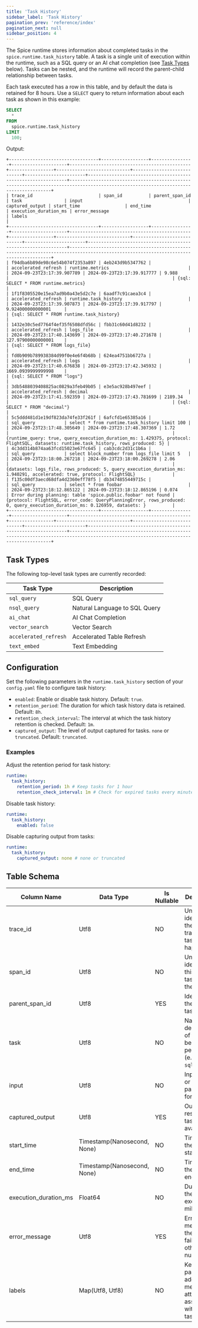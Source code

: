 ```yaml
---
title: 'Task History'
sidebar_label: 'Task History'
pagination_prev: 'reference/index'
pagination_next: null
sidebar_position: 4
---
```


The Spice runtime stores information about completed tasks in the `spice.runtime.task_history` table. A task is a single unit of execution within the runtime, such as a SQL query or an AI chat completion (see [Task Types](#task-types) below). Tasks can be nested, and the runtime will record the parent-child relationship between tasks.

Each task executed has a row in this table, and by default the data is retained for 8 hours. Use a `SELECT` query to return information about each task as shown in this example:

```sql
SELECT
  *
FROM
  spice.runtime.task_history
LIMIT
  100;
```

Output:

```console
+----------------------------------+------------------+----------------+---------------------+----------------------------------------------+-----------------+----------------------------+----------------------------+-----------------------+--------------------------------------------------------------+-------------------------------------------------------------------------------------------------------------------------------------+
| trace_id                         | span_id          | parent_span_id | task                | input                                        | captured_output | start_time                 | end_time                   | execution_duration_ms | error_message                                                | labels                                                                                                                              |
+----------------------------------+------------------+----------------+---------------------+----------------------------------------------+-----------------+----------------------------+----------------------------+-----------------------+--------------------------------------------------------------+-------------------------------------------------------------------------------------------------------------------------------------+
| f94dba6b89de98c6e54b074f2353a897 | 4eb243d9b5347762 |                | accelerated_refresh | runtime.metrics                              |                 | 2024-09-23T23:17:39.907789 | 2024-09-23T23:17:39.917777 | 9.988                 |                                                              | {sql: SELECT * FROM runtime.metrics}                                                                                                |
| 1f1f8305520e15ea7ad9b0a43e5d2c7e | 6aadf7c91caea3c4 |                | accelerated_refresh | runtime.task_history                         |                 | 2024-09-23T23:17:39.907873 | 2024-09-23T23:17:39.917797 | 9.924000000000001     |                                                              | {sql: SELECT * FROM runtime.task_history}                                                                                           |
| 1432e30c5ed7764f4ef35f6508dfd56c | fbb31c60d41d8232 |                | accelerated_refresh | logs_file                                    |                 | 2024-09-23T23:17:40.143699 | 2024-09-23T23:17:40.271678 | 127.97900000000001    |                                                              | {sql: SELECT * FROM logs_file}                                                                                                      |
| fd0b909b789938384d99f0e4e6f4b68b | 624ea4751bb6727a |                | accelerated_refresh | logs                                         |                 | 2024-09-23T23:17:40.676838 | 2024-09-23T23:17:42.345932 | 1669.0939999999998    |                                                              | {sql: SELECT * FROM "logs"}                                                                                                         |
| 3db5488039408825ac0829a3feb49b05 | e3e5ac928b497eef |                | accelerated_refresh | decimal                                      |                 | 2024-09-23T23:17:41.592359 | 2024-09-23T23:17:43.781699 | 2189.34               |                                                              | {sql: SELECT * FROM "decimal"}                                                                                                      |
| 5c5ddd481d1e19df823da74fe33f261f | 6afcfd1e65385a16 |                | sql_query           | select * from runtime.task_history limit 100 |                 | 2024-09-23T23:17:48.305649 | 2024-09-23T23:17:48.307369 | 1.72                  |                                                              | {runtime_query: true, query_execution_duration_ms: 1.429375, protocol: FlightSQL, datasets: runtime.task_history, rows_produced: 5} |
| 4c3dd314b874aa63fcd15023e67fc645 | cab3cdc2d31c1b6a |                | sql_query           | select block_number from logs_file limit 5   |                 | 2024-09-23T23:18:00.267218 | 2024-09-23T23:18:00.269278 | 2.06                  |                                                              | {datasets: logs_file, rows_produced: 5, query_execution_duration_ms: 1.940291, accelerated: true, protocol: FlightSQL}              |
| f135c00df3aecd68dfa4d2360eff78f5 | db3474855449715c |                | sql_query           | select * from foobar                         |                 | 2024-09-23T23:18:12.865122 | 2024-09-23T23:18:12.865196 | 0.074                 | Error during planning: table 'spice.public.foobar' not found | {protocol: FlightSQL, error_code: QueryPlanningError, rows_produced: 0, query_execution_duration_ms: 0.126959, datasets: }          |
+----------------------------------+------------------+----------------+---------------------+----------------------------------------------+-----------------+----------------------------+----------------------------+-----------------------+--------------------------------------------------------------+-------------------------------------------------------------------------------------------------------------------------------------+
```

## Task Types

The following top-level task types are currently recorded:

| Task Type         | Description                        |
| ----------------- | ---------------------------------- |
| `sql_query`       | SQL Query                          |
| `nsql_query`      | Natural Language to SQL Query      |
| `ai_chat`         | AI Chat Completion                 |
| `vector_search`   | Vector Search                      |
| `accelerated_refresh` | Accelerated Table Refresh      |
| `text_embed`      | Text Embedding                     |

## Configuration

Set the following parameters in the `runtime.task_history` section of your `config.yaml` file to configure task history:

- `enabled`: Enable or disable task history. Default: `true`.
- `retention_period`: The duration for which task history data is retained. Default: `8h`.
- `retention_check_interval`: The interval at which the task history retention is checked. Default: `1m`.
- `captured_output`: The level of output captured for tasks. `none` or `truncated`. Default: `truncated`.

### Examples

Adjust the retention period for task history:

```yaml
runtime:
  task_history:
    retention_period: 1h # Keep tasks for 1 hour
    retention_check_interval: 1m # Check for expired tasks every minute
```

Disable task history:

```yaml
runtime:
  task_history:
    enabled: false
```

Disable capturing output from tasks:

```yaml
runtime:
  task_history:
    captured_output: none # none or truncated
```

## Table Schema

| Column Name           | Data Type                 | Is Nullable | Description                                                                      |
|-----------------------|---------------------------|-------------|----------------------------------------------------------------------------------|
| trace_id              | Utf8                      | NO          | Unique identifier for the entire trace this task happened in                    |
| span_id               | Utf8                      | NO          | Unique identifier for this specific task within the trace                     |
| parent_span_id        | Utf8                      | YES         | Identifier of the parent task, if any                                             |
| task                  | Utf8                      | NO          | Name or description of the task being performed (e.g. `sql_query`)                |
| input                 | Utf8                      | NO          | Input data or parameters for the task                                              |
| captured_output       | Utf8                      | YES         | Output or result of the task, if available                                         |
| start_time            | Timestamp(Nanosecond, None) | NO          | Time when the task started                                                         |
| end_time              | Timestamp(Nanosecond, None) | NO          | Time when the task ended                                                           |
| execution_duration_ms | Float64                     | NO          | Duration of the task execution in milliseconds                                     |
| error_message         | Utf8                        | YES         | Error message if the task failed, otherwise null                                   |
| labels                | Map(Utf8, Utf8)            | NO          | Key-value pairs for additional metadata or attributes associated with the task     |
